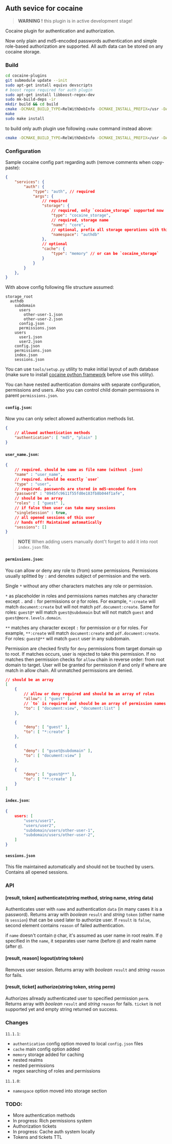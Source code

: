 ## Auth sevice for cocaine

> **WARNING !** this plugin is in active development stage!

Cocaine plugin for authentication and authorization.

Now only plain and md5-encoded passwords authentication and simple role-based authorization are supported. All auth data can be stored on any cocaine storage.

### Build

```sh
cd cocaine-plugins
git submodule update --init
sudo apt-get install equivs devscripts
# boost regex required for auth plugin
sudo apt-get install libboost-regex-dev
sudo mk-build-deps -ir
mkdir build && cd build
cmake -DCMAKE_BUILD_TYPE=RelWithDebInfo -DCMAKE_INSTALL_PREFIX=/usr -DAUTH=ON ..
make
sudo make install
```

to build only auth plugin use following `cmake` command instead above:

```sh
cmake -DCMAKE_BUILD_TYPE=RelWithDebInfo -DCMAKE_INSTALL_PREFIX=/usr -DAUTH=ON -DBLASTBEAT=OFF -DCACHE=OFF -DDOCKER=OFF -DIPVS=OFF -DLOGSTASH=OFF -DMONGO=OFF -DPYTHON=OFF -DCHRONO=OFF -DURLFETCH=OFF -DZEROMQ=OFF -DELASTICSEARCH=OFF ..
```

### Configuration

Sample cocaine config part regarding auth (remove comments when copy-paste):

```json
{
    "services": {
        "auth": {
            "type": "auth", // required
            "args": {
                // required
                "storage": {
                    // required, only `cocaine_storage` supported now
                    "type": "cocaine_storage",
                    // required, storage name
                    "name": "core",
                    // optional, prefix all storage operations with this value
                    "namespace": "authdb"
                },
                // optional
                "cache": {
                    "type": "memory" // or can be `cocaine_storage`
                }
            }
        }
    },
}
```

With above config following file structure assumed:

```
storage_root
  authdb
    subdomain
      users
        other-user-1.json
        other-user-2.json
      config.json
      permissions.json
    users
      user1.json
      user2.json
    config.json
    permissions.json
    index.json
    sessions.json
```

You can use `tools/setup.py` utility to make initial layout of auth database (make sure to install [cocaine python framework](https://github.com/cocaine/cocaine-framework-python) before use this utility).

You can have nested authentication domains with separate configuration, permissions and users. Also you can control child domain permissions in parent `permissions.json`.

#### `config.json`:

Now you can only select allowed authentication methods list.

```json
{
    // allowed authentication methods
    "authentication": [ "md5", "plain" ]
}
```

#### `user_name.json`:

```json
{
    // required. should be same as file name (without .json)
    "name" : "user_name",
    // required. should be exactly `user`
    "type" : "user",
    // required. passwords are stored in md5-encoded form
    "password" : "0945fc9611f55fd0e183fb8b044f1afe",
    // should be an array
    "roles" : [ "guest" ],
    // if false then user can take many sessions
    "singleSession" : true,
    // all opened sessions of this user
    // hands off! Maintained automatically
    "sessions": []
}
```

> **NOTE** When adding users manually dont't forget to add it into root `index.json` file.

#### `permissions.json`:

You can allow or deny any role to (from) some permissions. Permissions usually splitted by `:` and denotes subject of permission and the verb.

Single `*` without any other characters matches any role or permission.

`*` as placeholder in roles and permissions names matches any character except `.` and `:` for permissions or `@` for roles. For example, `*:create` will match `document:create` but will not match `pdf.document:create`. Same for roles: `guest@*` will match `guest@subdomain` but will not match `guest` and `guest@more.levels.domain`.

`**` matches any character except `:` for permission or `@` for roles. For example, `**:create` will match `document:create` and `pdf.document:create`. For roles: `guest@**` will match `guest` user in any subdomain.

Permission are checked firstly for `deny` permissions from target domain up to root. If matches occurs, user is rejected to take this permission. If no matches then permission checks for `allow` chain in reverse order: from root domain to target. User will be granted for permission if and only if where are match in allow chain. All unmatched permissions are denied.

```json
// should be an array
[
    {
        // allow or deny required and should be an array of roles
        "allow": [ "guest" ],
        // `to` is required and should be an array of permission names
        "to": [ "document:view", "document:list" ]
    },

    {
        "deny": [ "guest" ],
        "to": [ "*:create" ]
    },

    {
        "deny": [ "guset@subdomain" ],
        "to": [ "document:view" ]
    },

    {
        "deny": [ "guest@**" ],
        "to": [ "**:create" ]
    }
]
```

#### `index.json`:

```json
{
    users: [
        "users/user1",
        "users/user2",
        "subdomain/users/other-user-1",
        "subdomain/users/other-user-2",
    ]
}
```

#### `sessions.json`

This file maintained automatically and should not be touched by users. Contains all opened sessions.

### API

#### [result, token] authenticate(string method, string name, string data)

Authenticates user with `name` and authentication `data` (in many cases it is a password). Returns array with _boolean_ `result` and _string_ `token` (other name is `session`) that can be used later to authorize user. If `result` is `false`, second element contains `reason` of failed authentication.

if `name` doesn't contain `@` char, it's assumed as user name in root realm. If `@` specified in the `name`, it separates user name (before `@`) and realm name (after `@`).

#### [result, reason] logout(string token)

Removes user session. Returns array with _boolean_ `result` and _string_ `reason` for fails.

#### [result, ticket] authorize(string token, string perm)

Authorizes allready authenticated user to specified permission `perm`. Returns array with _boolean_ `result` and _string_ `reason` for fails. `ticket` is not supported yet and empty string returned on success.

### Changes

`11.1.1`:

* `authentication` config option moved to local `config.json` files
* `cache` main config option added
* `memory` storage added for caching
* nested realms
* nested permissions
* regex searching of roles and permissions

`11.1.0`:

* `namespace` option moved into storage section

### TODO:

* More authentication methods
* In progress: Rich permissions system
* Authorization tickets
* In progress: Cache auth system locally
* Tokens and tickets TTL
